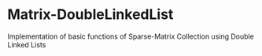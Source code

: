 # Matrix-DoubleLinkedList

Implementation of basic functions of Sparse-Matrix Collection using Double Linked Lists
